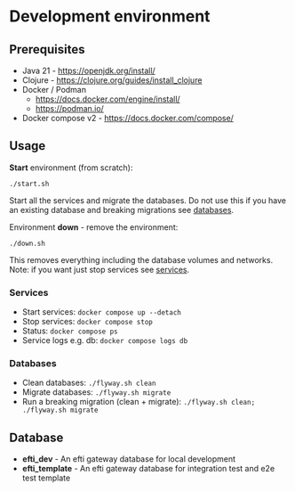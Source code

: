 # Development environment

## Prerequisites
* Java 21 - https://openjdk.org/install/
* Clojure - https://clojure.org/guides/install_clojure
* Docker / Podman
  * https://docs.docker.com/engine/install/
  * https://podman.io/
* Docker compose v2 - https://docs.docker.com/compose/

## Usage
**Start** environment (from scratch): 
```
./start.sh
```

Start all the services and migrate the databases. 
Do not use this if you have an existing database and breaking migrations see [databases](#Databases).

Environment **down** - remove the environment: 
```
./down.sh
```
This removes everything including the database volumes and networks. 
Note: if you want just stop services see [services](#services).

### Services
* Start services: ```docker compose up --detach```
* Stop services: ```docker compose stop```
* Status: ```docker compose ps```
* Service logs e.g. db: ```docker compose logs db```

### Databases
* Clean databases: ```./flyway.sh clean```
* Migrate databases: ```./flyway.sh migrate```
* Run a breaking migration (clean + migrate): ```./flyway.sh clean; ./flyway.sh migrate```

## Database
* **efti_dev** - An efti gateway database for local development
* **efti_template** - An efti gateway database for integration test and e2e test template
